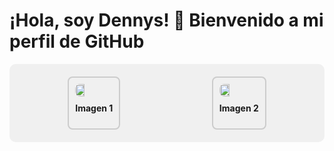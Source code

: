 # ¡Hola, soy Dennys! 👋 Bienvenido a mi perfil de GitHub

<div style="display: flex; justify-content: space-around; align-items: center; padding: 20px; background-color: #f0f0f0; border-radius: 10px;">

  <div style="padding: 10px; border: 2px solid #ccc; border-radius: 8px;">
    <img src="https://i.pinimg.com/564x/79/8e/b2/798eb2192faf158616dc34ece9429077.jpg" style="width: 50%; border-radius: 8px;">
    <p style="text-align: center; margin-top: 10px; font-weight: bold;">Imagen 1</p>
  </div>

  <div style="padding: 10px; border: 2px solid #ccc; border-radius: 8px;">
    <img src="https://i.pinimg.com/564x/28/da/cb/28dacbd45db968216d7fa4a7013df868.jpg" style="width: 50%; border-radius: 8px;">
    <p style="text-align: center; margin-top: 10px; font-weight: bold;">Imagen 2</p>
  </div>

</div>
